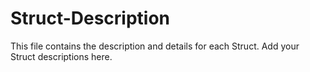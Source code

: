 # Struct-Description

This file contains the description and details for each Struct. Add your Struct descriptions here. 
